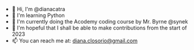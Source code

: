 - 👋 Hi, I'm @dianacatra
- 🐍 I'm learning Python
- 🌱 I'm currently doing the Acodemy coding course by Mr. Byrne @synek
- 💞️ I'm hopeful that I shall be able to make contributions from the start of 2023
- 📫 You can reach me at: diana.closorio@gmail.com

<!---
DianaCatra/DianaCatra is a ✨ special ✨ repository because its `README.md` (this file) appears on your GitHub profile.
You can click the Preview link to take a look at your changes.
--->
